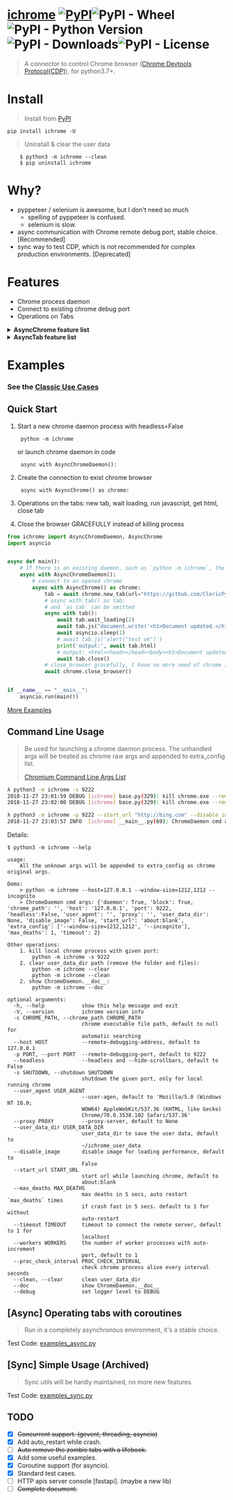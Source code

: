 [ichrome](https://github.com/ClericPy/ichrome) [![PyPI](https://img.shields.io/pypi/v/ichrome?style=plastic)](https://pypi.org/project/ichrome/)![PyPI - Wheel](https://img.shields.io/pypi/wheel/ichrome?style=plastic)![PyPI - Python Version](https://img.shields.io/pypi/pyversions/ichrome?style=plastic)![PyPI - Downloads](https://img.shields.io/pypi/dm/ichrome?style=plastic)![PyPI - License](https://img.shields.io/pypi/l/ichrome?style=plastic)
==============================================

> A connector to control Chrome browser ([Chrome Devtools Protocol(CDP)](https://chromedevtools.github.io/devtools-protocol/)), for python3.7+.

# Install

> Install from [PyPI](https://pypi.org/project/ichrome/)

    pip install ichrome -U

> Uninstall & clear the user data

        $ python3 -m ichrome --clean
        $ pip uninstall ichrome

# Why?

- pyppeteer / selenium is awesome, but I don't need so much
  - spelling of pyppeteer is confused.
  - selenium is slow.
- async communication with Chrome remote debug port, stable choice. [Recommended]
- sync way to test CDP,  which is not recommended for complex production environments. [Deprecated]


# Features

- Chrome process daemon
- Connect to existing chrome debug port
- Operations on Tabs


<details>
    <summary><b>AsyncChrome feature list</b></summary>

1. server
    > return `f"http://{self.host}:{self.port}"`, such as `http://127.0.0.1:9222`
1. version
    > version info from `/json/version` format like:
    ```
    {'Browser': 'Chrome/77.0.3865.90', 'Protocol-Version': '1.3', 'User-Agent': 'Mozilla/5.0 (Windows NT 10.0; Win64; x64) AppleWebKit/537.36 (KHTML, like Gecko) Chrome/77.0.3865.90 Safari/537.36', 'V8-Version': '7.7.299.11', 'WebKit-Version': '537.36 (@58c425ba843df2918d9d4b409331972646c393dd)', 'webSocketDebuggerUrl': 'ws://127.0.0.1:9222/devtools/browser/b5fbd149-959b-4603-b209-cfd26d66bdc1'}
    ```
1. `connect` / `check` / `ok`
    > check alive
1. `get_tabs` / `tabs` / `get_tab` / `get_tabs`
    > get the `AsyncTab` instance from `/json`.
1. `new_tab` / `activate_tab` / `close_tab` / `close_tabs`
    > operating tabs.
1. `close_browser`
    > find the activated tab and send `Browser.close` message, close the connected chrome browser gracefully.
    ```python
    await chrome.close_browser()
    ```
1. `kill`
    > force kill the chrome process with self.port.
    ```python
    await chrome.kill()
    ```
1. `connect_tabs`
    > connect websockets for multiple tabs in one `with` context, and disconnect before exiting.
    ```python
    tab0: AsyncTab = (await chrome.tabs)[0]
    tab1: AsyncTab = await chrome.new_tab()
    async with chrome.connect_tabs([tab0, tab1]):
        assert (await tab0.current_url) == 'about:blank'
        assert (await tab1.current_url) == 'about:blank'
    ```

</details>


<details>
    <summary><b>AsyncTab feature list</b></summary>

1. `set_url` / `reload`
    > navigate to a new url. `reload` equals to `set_url(None)`
1. `wait_event`
    > listening the events with given name, and separate from other same-name events with filter_function, finally run the callback_function with result.
1. `wait_page_loading` / `wait_loading`
    > wait for `Page.loadEventFired` event, or stop loading while timeout. Different from `wait_loading_finished`.
1. `wait_response` / `wait_request`
    > filt the `Network.responseReceived` / `Network.requestWillBeSent` event by `filter_function`, return the `request_dict` which can be used by `get_response` / `get_response_body` / `get_request_post_data`. WARNING: requestWillBeSent event fired do not mean the response is ready, should await tab.wait_request_loading(request_dict) or await tab.get_response(request_dict, wait_loading=True)
1. `wait_request_loading` / `wait_loading_finished`
    > sometimes event got `request_dict` with `wait_response`, but the ajax request is still fetching, which need to wait the `Network.loadingFinished` event.
1. `activate` / `activate_tab`
    > activate tab with websocket / http message.
1. `close` / `close_tab`
    > close tab with websocket / http message.
1. `add_js_onload`
    > `Page.addScriptToEvaluateOnNewDocument`, which means this javascript code will be run before page loaded.
1. `clear_browser_cache` / `clear_browser_cookies`
    > `Network.clearBrowserCache` and `Network.clearBrowserCookies`
1. `querySelectorAll`
    > get the tag instance, which contains the `tagName, innerHTML, outerHTML, textContent, attributes` attrs.
1. `click`
    > click the element queried by given *css selector*.
1. `refresh_tab_info`
    > to refresh the init attrs: `url`, `title`.
1. `current_html` / `current_title` / `current_url`
    > get the current html / title / url with `tab.js`. or using the `refresh_tab_info` method and init attrs.
1. `crash`
    > `Page.crash`
1. `get_cookies` / `get_all_cookies` / `delete_cookies` / `set_cookie`
    > some page cookies operations.
1. `set_headers` / `set_ua`
    > `Network.setExtraHTTPHeaders` and `Network.setUserAgentOverride`, used to update headers dynamically.
1. `close_browser`
    > send `Browser.close` message to close the chrome browser gracefully.
1. `get_bounding_client_rect` / `get_element_clip`
    > `get_element_clip` is alias name for the other, these two method is to get the rect of element which queried by css element.
1. `screenshot` / `screenshot_element`
    > get the screenshot base64 encoded image data. `screenshot_element` should be given a css selector to locate the element.
1. `get_page_size` / `get_screen_size`
    > size of current window or the whole screen.
1. `get_response`
    > get the response body with the given request dict.
1. `js`
    > run the given js code, return the raw response from sending `Runtime.evaluate` message.
1. `inject_js_url`
    > inject some js url, like `<script src="xxx/static/js/jquery.min.js"></script>` do.
1. `get_value` & `get_variable`
    > run the given js variable or expression, and return the result.
    ```python
    await tab.get_value('document.title')
    await tab.get_value("document.querySelector('title').innerText")
    ```
8. `keyboard_send`
    > dispath key event with `Input.dispatchKeyEvent`
9. `mouse_click`
    > dispath click event on given position
1. `mouse_drag`
    > dispath drag event on given position, and return the target x, y. `duration` arg is to slow down the move speed.
1. `mouse_drag_rel`
    > dispath drag event on given offset, and return the target x, y.
1. `mouse_drag_rel`
    > drag with offsets continuously.
    ```python
    await tab.set_url('https://draw.yunser.com/')
    walker = await tab.mouse_drag_rel_chain(320, 145).move(50, 0, 0.2).move(
        0, 50, 0.2).move(-50, 0, 0.2).move(0, -50, 0.2)
    await walker.move(50 * 1.414, 50 * 1.414, 0.2)
    ```
1. `mouse_press` / `mouse_release` / `mouse_move` / `mouse_move_rel` / `mouse_move_rel_chain`
    > similar to the drag features. These mouse features is only dispatched events, not the real mouse action.

</details>

# Examples

### See the [Classic Use Cases](https://github.com/ClericPy/ichrome/blob/master/use_cases.py)

## Quick Start

1. Start a new chrome daemon process with headless=False

        python -m ichrome

   or launch chrome daemon in code

        async with AsyncChromeDaemon():

2. Create the connection to exist chrome browser
   
        async with AsyncChrome() as chrome:

3. Operations on the tabs: new tab, wait loading, run javascript, get html, close tab
4. Close the browser GRACEFULLY instead of killing process

```python
from ichrome import AsyncChromeDaemon, AsyncChrome
import asyncio


async def main():
    # If there is an existing daemon, such as `python -m ichrome`, the `async with AsyncChromeDaemon` context can be omitted.
    async with AsyncChromeDaemon():
        # connect to an opened chrome
        async with AsyncChrome() as chrome:
            tab = await chrome.new_tab(url="https://github.com/ClericPy")
            # async with tab() as tab:
            # and `as tab` can be omitted
            async with tab():
                await tab.wait_loading(2)
                await tab.js("document.write('<h1>Document updated.</h1>')")
                await asyncio.sleep(1)
                # await tab.js('alert("test ok")')
                print('output:', await tab.html)
                # output: <html><head></head><body><h1>Document updated.</h1></body></html>
                await tab.close()
            # close_browser gracefully, I have no more need of chrome instance
            await chrome.close_browser()


if __name__ == "__main__":
    asyncio.run(main())

```

[More Examples](https://github.com/ClericPy/ichrome/blob/master/examples_async.py)

## Command Line Usage

> Be used for launching a chrome daemon process. The unhandled args will be treated as chrome raw args and appended to extra_config list.
> 
> [Chromium Command Line Args List](https://peter.sh/experiments/chromium-command-line-switches/)

```bash
λ python3 -m ichrome -s 9222
2018-11-27 23:01:59 DEBUG [ichrome] base.py(329): kill chrome.exe --remote-debugging-port=9222
2018-11-27 23:02:00 DEBUG [ichrome] base.py(329): kill chrome.exe --remote-debugging-port=9222

λ python3 -m ichrome -p 9222 --start_url "http://bing.com" --disable_image
2018-11-27 23:03:57 INFO  [ichrome] __main__.py(69): ChromeDaemon cmd args: {'daemon': True, 'block': True, 'chrome_path': '', 'host': 'localhost', 'port': 9222, 'headless': False, 'user_agent': '', 'proxy': '', 'user_data_dir': None, 'disable_image': True, 'start_url': 'http://bing.com', 'extra_config': '', 'max_deaths': 1, 'timeout': 2}
```

Details:

    $ python3 -m ichrome --help

```
usage:
    All the unknown args will be appended to extra_config as chrome original args.

Demo:
    > python -m ichrome --host=127.0.0.1 --window-size=1212,1212 --incognito
    > ChromeDaemon cmd args: {'daemon': True, 'block': True, 'chrome_path': '', 'host': '127.0.0.1', 'port': 9222, 'headless':False, 'user_agent': '', 'proxy': '', 'user_data_dir': None, 'disable_image': False, 'start_url': 'about:blank', 'extra_config': ['--window-size=1212,1212', '--incognito'], 'max_deaths': 1, 'timeout': 2}

Other operations:
    1. kill local chrome process with given port:
        python -m ichrome -s 9222
    2. clear user_data_dir path (remove the folder and files):
        python -m ichrome --clear
        python -m ichrome --clean
    2. show ChromeDaemon.__doc__:
        python -m ichrome --doc

optional arguments:
  -h, --help            show this help message and exit
  -V, --version         ichrome version info
  -c CHROME_PATH, --chrome_path CHROME_PATH
                        chrome executable file path, default to null for
                        automatic searching
  --host HOST           --remote-debugging-address, default to 127.0.0.1
  -p PORT, --port PORT  --remote-debugging-port, default to 9222
  --headless            --headless and --hide-scrollbars, default to False
  -s SHUTDOWN, --shutdown SHUTDOWN
                        shutdown the given port, only for local running chrome
  --user_agent USER_AGENT
                        --user-agen, default to 'Mozilla/5.0 (Windows NT 10.0;
                        WOW64) AppleWebKit/537.36 (KHTML, like Gecko)
                        Chrome/70.0.3538.102 Safari/537.36'
  --proxy PROXY         --proxy-server, default to None
  --user_data_dir USER_DATA_DIR
                        user_data_dir to save the user data, default to
                        ~/ichrome_user_data
  --disable_image       disable image for loading performance, default to
                        False
  --start_url START_URL
                        start url while launching chrome, default to
                        about:blank
  --max_deaths MAX_DEATHS
                        max deaths in 5 secs, auto restart `max_deaths` times
                        if crash fast in 5 secs. default to 1 for without
                        auto-restart
  --timeout TIMEOUT     timeout to connect the remote server, default to 1 for
                        localhost
  --workers WORKERS     the number of worker processes with auto-increment
                        port, default to 1
  --proc_check_interval PROC_CHECK_INTERVAL
                        check chrome process alive every interval seconds
  --clean, --clear      clean user_data_dir
  --doc                 show ChromeDaemon.__doc__
  --debug               set logger level to DEBUG
```

## [Async] Operating tabs with coroutines

> Run in a completely asynchronous environment, it's a stable choice.

Test Code: [examples_async.py](https://github.com/ClericPy/ichrome/blob/master/examples_async.py)


## [Sync] Simple Usage (Archived)

> Sync utils will be hardly maintained, no more new features.

Test Code: [examples_sync.py](https://github.com/ClericPy/ichrome/blob/master/examples_sync.py)


## TODO

- [x] ~~Concurrent support. (gevent, threading, asyncio)~~
- [x] Add auto_restart while crash.
- [ ] ~~Auto remove the zombie tabs with a lifebook.~~
- [x] Add some useful examples.
- [x] Coroutine support (for asyncio).
- [x] Standard test cases.
- [ ] HTTP apis server console [fastapi]. (maybe a new lib)
- [ ] ~~Complete document.~~
